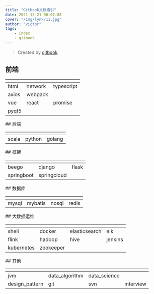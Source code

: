 ```yaml
---
title: "Gitbook文档索引"
date: 2021-12-21 06:07:08 
cover: "/img/lynk/11.jpg"
author: "victor"
tags:
    - index 
    - gitbook
---
```

> Created by [gitbook](https://www.gitbook.com/)
>
## 前端
<div class="table-wrap">
    <table>
        <thead>
        <tr>
            <th></th>
            <th></th>
            <th></th>
        </tr>
        </thead>
        <tbody>
        <tr>
            <a href="https://victorfengming.gitee.io/course/front_page/index.html">
                <td>html</td>
            </a>
            <a href="https://victorfengming.gitee.io/course/network/index.html">
                <td>network</td>
            </a>
            <a href="https://victorfengming.gitee.io/typescript/">
                <td>typescript</td>
            </a>
        </tr>
        <tr>
            <a href="https://victorfengming.gitee.io/axios/">
                <td>axios</td>
            </a>
            <a href="https://victorfengming.gitee.io/webpack/">
                <td>webpack</td>
            </a>
            <td></td>
        </tr>
        <tr>
            <a href="https://victorfengming.gitee.io/vue/">
                <td>vue</td>
            </a>
            <a href="https://victorfengming.gitee.io/react/">
                <td>react</td>
            </a>
            <a href="https://victorfengming.gitee.io/promise/">
                <td>promise</td>
            </a>
        </tr>
        <tr>
            <a href="https://victorfengming.gitee.io/course/pyqt5/index.html">
                <td>pyqt5</td>
            </a>
            <td></td>
            <td></td>
        </tr>
        </tbody>
    </table>
</div>
## 后端
<div class="table-wrap">
    <table>
        <thead>
        <tr>
            <th></th>
            <th></th>
            <th></th>
        </tr>
        </thead>
        <tbody>
        <tr>
            <a href="https://victorfengming.gitee.io/scala/">
                <td>scala</td>
            </a>
            <a href="https://victorfengming.gitee.io/course/python_book/index.html">
                <td>python</td>
            </a>
            <a href="https://victorfengming.gitee.io/course/go/index.html">
                <td>golang</td>
            </a>
        </tr>
        </tbody>
    </table>
</div>
## 框架
<div class="table-wrap">
    <table>
        <thead>
        <tr>
            <th></th>
            <th></th>
            <th></th>
        </tr>
        </thead>
        <tbody>
        <tr>
            <a href="https://victorfengming.gitee.io/course/beego/index.html">
                <td>beego</td>
            </a>
            <a href="https://victorfengming.gitee.io/course/django/index.html">
                <td>django</td>
            </a>
            <a href="https://victorfengming.gitee.io/course/flask/index.html">
                <td>flask</td>
            </a>
        </tr>
        <tr>
            <a href="https://victorfengming.gitee.io/springboot/">
                <td>springboot</td>
            </a>
            <a href="https://victorfengming.gitee.io/springcloud/">
                <td>springcloud</td>
            </a>
            <td></td>
        </tr>
        </tbody>
    </table>
</div>
## 数据库
<div class="table-wrap">
    <table>
        <thead>
        <tr>
            <th></th>
            <th></th>
            <th></th>
            <th></th>
        </tr>
        </thead>
        <tbody>
        <tr>
            <a href="https://victorfengming.gitee.io/course/mysql/index.html">
                <td>mysql</td>
            </a>
            <a href="https://victorfengming.gitee.io/course/mybatis/index.html">
                <td>mybatis</td>
            </a>
            <a href="https://victorfengming.gitee.io/course/nosql/index.html">
                <td>nosql</td>
            </a>
            <a href="https://victorfengming.gitee.io/course/redis/index.html">
                <td>redis</td>
            </a>
        </tr>
        </tbody>
    </table>
</div>
## 大数据运维
<div class="table-wrap">
    <table>
        <thead>
        <tr>
            <th></th>
            <th></th>
            <th></th>
            <th></th>
        </tr>
        </thead>
        <tbody>
        <tr>
            <a href="https://victorfengming.gitee.io/shell/">
                <td>shell</td>
            </a>
            <a href="https://victorfengming.gitee.io/docker/">
                <td>docker</td>
            </a>
            <a href="https://victorfengming.gitee.io/course/elasticsearch/index.html">
                <td>elasticsearch</td>
            </a>
            <a href="https://victorfengming.gitee.io/elk/">
                <td>elk</td>
            </a>
        </tr>
        <tr>
            <a href="https://victorfengming.gitee.io/flink/">
                <td>flink</td>
            </a>
            <a href="https://victorfengming.gitee.io/hadoop/">
                <td>hadoop</td>
            </a>
            <a href="https://victorfengming.gitee.io/hive/">
                <td>hive</td>
            </a>
            <a href="https://victorfengming.gitee.io/course/jenkins/index.html">
                <td>jenkins</td>
            </a>
        </tr>
        <tr>
            <a href="https://victorfengming.gitee.io/kubernetes/">
                <td>kubernetes</td>
            </a>
            <a href="https://victorfengming.gitee.io/zookeeper/">
                <td>zookeeper</td>
            </a>
            <td></td>
            <td></td>
        </tr>
        </tbody>
    </table>
</div>
## 其他
<div class="table-wrap">
    <table>
        <thead>
        <tr>
            <th></th>
            <th></th>
            <th></th>
            <th></th>
        </tr>
        </thead>
        <tbody>
        <tr>
            <a href="https://victorfengming.gitee.io/jvm/">
                <td>jvm</td>
            </a>
            <a href="https://victorfengming.gitee.io/data_algorithm/">
                <td>data_algorithm</td>
            </a>
            <a href="https://victorfengming.gitee.io/course/data_science/index.html">
                <td>data_science</td>
            </a>
            <td></td>
        </tr>
        <tr>
            <a href="https://victorfengming.gitee.io/design_pattern/">
                <td>design_pattern</td>
            </a>
            <a href="https://victorfengming.gitee.io/course/git/index.html">
                <td>git</td>
            </a>
            <a href="https://victorfengming.gitee.io/course/svn/index.html">
                <td>svn</td>
            </a>
            <a href="https://victorfengming.gitee.io/interview/">
                <td>interview</td>
            </a>
        </tr>
        </tbody>
    </table>
</div>

